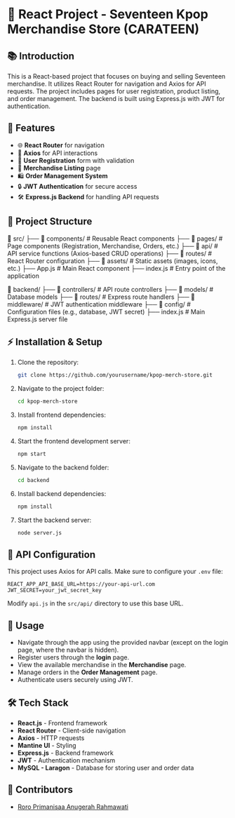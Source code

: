 # 📌 React Project - Seventeen Kpop Merchandise Store (CARATEEN) 

## 📚 Introduction
This is a React-based project that focuses on buying and selling Seventeen merchandise. It utilizes React Router for navigation and Axios for API requests. The project includes pages for user registration, product listing, and order management. The backend is built using Express.js with JWT for authentication.

## 🚀 Features
- 🌐 **React Router** for navigation
- 🔄 **Axios** for API interactions
- 📝 **User Registration** form with validation
- 👜 **Merchandise Listing** page
- 🛍️ **Order Management System**
- 🔒 **JWT Authentication** for secure access
- 🛠 **Express.js Backend** for handling API requests

## 💂 Project Structure
📁 src/
 ├── 📁 components/       # Reusable React components
 ├── 📁 pages/            # Page components (Registration, Merchandise, Orders, etc.)
 ├── 📁 api/              # API service functions (Axios-based CRUD operations)
 ├── 📁 routes/           # React Router configuration
 ├── 📁 assets/           # Static assets (images, icons, etc.)
 ├── App.js              # Main React component
 ├── index.js            # Entry point of the application

📁 backend/
 ├── 📁 controllers/      # API route controllers
 ├── 📁 models/           # Database models
 ├── 📁 routes/           # Express route handlers
 ├── 📁 middleware/       # JWT authentication middleware
 ├── 📁 config/           # Configuration files (e.g., database, JWT secret)
 ├── index.js          # Main Express.js server file

## ⚡ Installation & Setup
1. Clone the repository:
   ```sh
   git clone https://github.com/yourusername/kpop-merch-store.git
   ```
2. Navigate to the project folder:
   ```sh
   cd kpop-merch-store
   ```
3. Install frontend dependencies:
   ```sh
   npm install
   ```
4. Start the frontend development server:
   ```sh
   npm start
   ```
5. Navigate to the backend folder:
   ```sh
   cd backend
   ```
6. Install backend dependencies:
   ```sh
   npm install
   ```
7. Start the backend server:
   ```sh
   node server.js
   ```

## 🔗 API Configuration
This project uses Axios for API calls. Make sure to configure your `.env` file:
```
REACT_APP_API_BASE_URL=https://your-api-url.com
JWT_SECRET=your_jwt_secret_key
```
Modify `api.js` in the `src/api/` directory to use this base URL.

## 📌 Usage
- Navigate through the app using the provided navbar (except on the login page, where the navbar is hidden).
- Register users through the **login** page.
- View the available merchandise in the **Merchandise** page.
- Manage orders in the **Order Management** page.
- Authenticate users securely using JWT.

## 🛠️ Tech Stack
- **React.js** - Frontend framework
- **React Router** - Client-side navigation
- **Axios** - HTTP requests
- **Mantine UI**  - Styling
- **Express.js** - Backend framework
- **JWT** - Authentication mechanism
- **MySQL - Laragon**  - Database for storing user and order data

## 👥 Contributors
- [Roro Primanisaa Anugerah Rahmawati](https://github.com/ahjinjja-clo)



